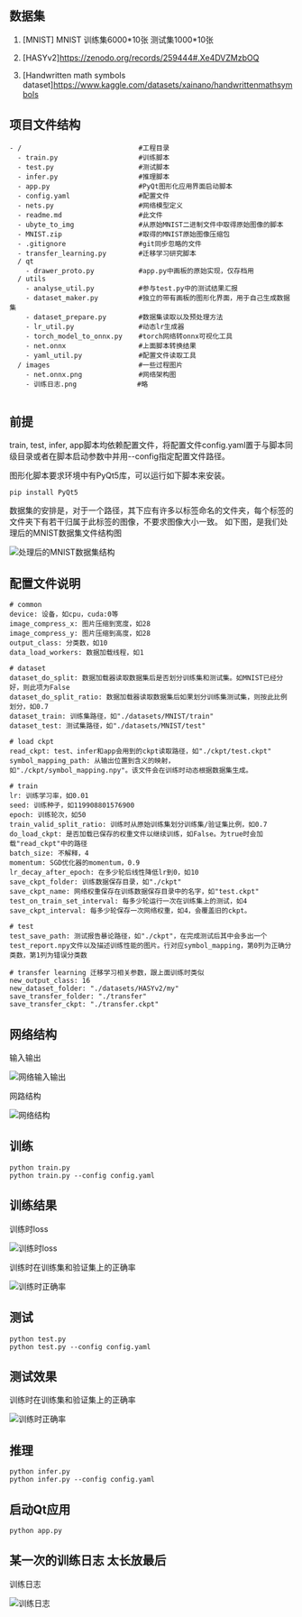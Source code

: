 ## 数据集 
1. [MNIST] MNIST 训练集6000\*10张 测试集1000\*10张

2. [HASYv2]https://zenodo.org/records/259444#.Xe4DVZMzbOQ

3. [Handwritten math symbols dataset]https://www.kaggle.com/datasets/xainano/handwrittenmathsymbols


## 项目文件结构
```
- /                             #工程目录
  - train.py                    #训练脚本
  - test.py                     #测试脚本
  - infer.py                    #推理脚本
  - app.py                      #PyQt图形化应用界面启动脚本
  - config.yaml                 #配置文件
  - nets.py                     #网络模型定义
  - readme.md                   #此文件
  - ubyte_to_img                #从原始MNIST二进制文件中取得原始图像的脚本
  - MNIST.zip                   #取得的MNIST原始图像压缩包
  - .gitignore                  #git同步忽略的文件
  - transfer_learning.py        #迁移学习研究脚本
  / qt
    - drawer_proto.py           #app.py中画板的原始实现，仅存档用
  / utils
    - analyse_util.py           #参与test.py中的测试结果汇报
    - dataset_maker.py          #独立的带有画板的图形化界面，用于自己生成数据集
    - dataset_prepare.py        #数据集读取以及预处理方法
    - lr_util.py                #动态lr生成器
    - torch_model_to_onnx.py    #torch网络转onnx可视化工具
    - net.onnx                  #上面脚本转换结果
    - yaml_util.py              #配置文件读取工具
  / images                      #一些过程图片
    - net.onnx.png              #网络架构图
    - 训练日志.png               #略
    
```

## 前提
train, test, infer, app脚本均依赖配置文件，将配置文件config.yaml置于与脚本同级目录或者在脚本启动参数中并用--config指定配置文件路径。

图形化脚本要求环境中有PyQt5库，可以运行如下脚本来安装。

```commandline
pip install PyQt5
```

数据集的安排是，对于一个路径，其下应有许多以标签命名的文件夹，每个标签的文件夹下有若干归属于此标签的图像，不要求图像大小一致。
如下图，是我们处理后的MNIST数据集文件结构图

![处理后的MNIST数据集结构](./images/dataset_structure.png)  
## 配置文件说明
```
# common
device: 设备，如cpu，cuda:0等
image_compress_x: 图片压缩到宽度，如28
image_compress_y: 图片压缩到高度，如28
output_class: 分类数，如10
data_load_workers: 数据加载线程，如1

# dataset
dataset_do_split: 数据加载器读取数据集后是否划分训练集和测试集。如MNIST已经分好，则此项为False
dataset_do_split_ratio: 数据加载器读取数据集后如果划分训练集测试集，则按此比例划分，如0.7
dataset_train: 训练集路径，如"./datasets/MNIST/train"
dataset_test: 测试集路径，如"./datasets/MNIST/test"

# load ckpt
read_ckpt: test、infer和app会用到的ckpt读取路径，如"./ckpt/test.ckpt"
symbol_mapping_path: 从输出位置到含义的映射，如"./ckpt/symbol_mapping.npy"。该文件会在训练时动态根据数据集生成。

# train
lr: 训练学习率，如0.01
seed: 训练种子，如119908801576900
epoch: 训练轮次，如50
train_valid_split_ratio: 训练时从原始训练集划分训练集/验证集比例，如0.7
do_load_ckpt: 是否加载已保存的权重文件以继续训练，如False。为true时会加载"read_ckpt"中的路径
batch_size: 不解释，4
momentum: SGD优化器的momentum，0.9
lr_decay_after_epoch: 在多少轮后线性降低lr到0，如10
save_ckpt_folder: 训练数据保存目录，如"./ckpt"
save_ckpt_name: 网络权重保存在训练数据保存目录中的名字，如"test.ckpt"
test_on_train_set_interval: 每多少轮运行一次在训练集上的测试，如4
save_ckpt_interval: 每多少轮保存一次网络权重，如4，会覆盖旧的ckpt。

# test
test_save_path: 测试报告暴论路径，如"./ckpt"，在完成测试后其中会多出一个test_report.npy文件以及描述训练性能的图片。行对应symbol_mapping，第0列为正确分类数，第1列为错误分类数

# transfer learning 迁移学习相关参数，跟上面训练时类似
new_output_class: 16 
new_dataset_folder: "./datasets/HASYv2/my"
save_transfer_folder: "./transfer"
save_transfer_ckpt: "./transfer.ckpt"
```

## 网络结构

输入输出

![网络输入输出](./images/模型输入输出.png)

网路结构

![网络结构](./images/net.onnx.png)




## 训练

```commandline
python train.py
python train.py --config config.yaml
```

## 训练结果
训练时loss

![训练时loss](./images/train_loss.png)

训练时在训练集和验证集上的正确率

![训练时正确率](./images/train_success_rate.png)



## 测试

```commandline
python test.py
python test.py --config config.yaml
```

## 测试效果
训练时在训练集和验证集上的正确率

![训练时正确率](./images/test_success_rate.png)

## 推理

```commandline
python infer.py
python infer.py --config config.yaml
```

## 启动Qt应用

```commandline
python app.py
```

## 某一次的训练日志 太长放最后
训练日志

![训练日志](./images/训练日志.png)  